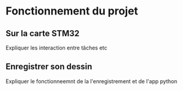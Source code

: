 # Fonctionnement du projet

## Sur la carte STM32

Expliquer les interaction entre tâches etc

## Enregistrer son dessin

Expliquer le fonctionneemnt de la l'enregistrement et de l'app python